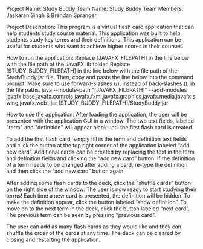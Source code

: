 Project Name: Study Buddy
Team Name: Study Buddy
Team Members: Jaskaran Singh & Brendan Spranger

Project Description: This program is a virtual flash card application that can help students study course material. This application was built to help students study key terms and their definitions. This application can be useful for students who want to achieve higher scores in their courses.

How to run the application:
Replace [JAVAFX_FILEPATH] in the line below with the file path of the JavaFX lib folder. Replace [STUDY_BUDDY_FILEPATH] in the line below with the file path of the StudyBuddy.jar file. Then, copy and paste the line below into the command prompt. Make sure to use forward-slashes (/), instead of back-slashes (\), in the file paths.
java --module-path "[JAVAFX_FILEPATH]" --add-modules javafx.base,javafx.controls,javafx.fxml,javafx.graphics,javafx.media,javafx.swing,javafx.web -jar [STUDY_BUDDY_FILEPATH]/StudyBuddy.jar

How to use the application:
After loading the application, the user will be presented with the application GUI in a window. The two text fields, labeled "term" and "definition" will appear blank until the first flash card is created.

To add the first flash card, simply fill in the term and definition text fields and click the button at the top right corner of the application labeled “add new card”. Additional cards can be created by replacing the text in the term and definition fields and clicking the “add new card” button. If the definition of a term needs to be changed after adding a card, re-type the definition and then click the “add new card” button again.

After adding some flash cards to the deck, click the “shuffle cards” button on the right side of the window. The user is now ready to start studying their terms! Each time a new card is presented, the definition will be hidden. To make the definition appear, click the button labeled “show definition”. To move on to the next term in the deck, click the button labeled “next card”. The previous term can be seen by pressing “previous card”.

The user can add as many flash cards as they would like and they can shuffle the order of the cards at any time. The deck can be cleared by closing and restarting the application.